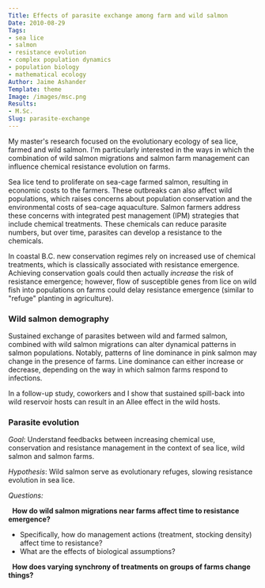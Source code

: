 ```yaml
---
Title: Effects of parasite exchange among farm and wild salmon
Date: 2010-08-29
Tags:
- sea lice
- salmon
- resistance evolution
- complex population dynamics
- population biology
- mathematical ecology
Author: Jaime Ashander
Template: theme
Image: /images/msc.png
Results:
- M.Sc.
Slug: parasite-exchange
---
```


My master's research focused on the evolutionary ecology of sea lice,
   farmed and wild salmon. I'm particularly interested in the ways in
   which the combination of wild salmon migrations and salmon farm
   management can influence chemical resistance evolution on farms.
  
Sea lice tend to proliferate on sea-cage farmed salmon, resulting in
economic costs to the farmers. These outbreaks can also affect wild
populations, which raises concerns about population conservation and
the environmental costs of sea-cage aquaculture. Salmon farmers
address these concerns with integrated pest management (IPM)
strategies that include chemical treatments. These chemicals can
reduce parasite numbers, but over time, parasites can develop a
resistance to the chemicals.

     
In coastal B.C. new conservation regimes rely on increased use of
  chemical treatments, which is classically associated with resistance
  emergence. Achieving conservation goals could then actually
  _increase_ the risk of resistance emergence; however, flow of
  susceptible genes from lice on wild fish into populations on farms
  could delay resistance emergence (similar to "refuge" planting in
  agriculture).

### Wild salmon demography

Sustained exchange of parasites between wild and farmed salmon,
  combined with wild salmon migrations can alter dynamical patterns in
  salmon populations. Notably, patterns of line dominance in pink
  salmon may change in the presence of farms.  Line dominance can
  either increase or decrease, depending on the way in which salmon
  farms respond to infections.

In a follow-up study, coworkers and I show that sustained spill-back
into wild reservoir hosts can result in an Allee effect in the wild
hosts.


### Parasite evolution

  _Goal_: Understand feedbacks between increasing chemical use,
 conservation and resistance management in the context of sea lice,
 wild salmon and salmon farms.

_Hypothesis_: Wild salmon serve as evolutionary refuges, slowing
resistance evolution in sea lice. <!--, and thus provide an
_ecosystem service_. -->
  
_Questions:_

&nbsp; **How do wild salmon migrations near farms affect time to resistance emergence?**

* Specifically, how do
  management actions (treatment, stocking density) affect time to
  resistance?
* What are the effects of biological assumptions?

&nbsp; **How does varying synchrony of treatments on groups of farms change things?**
